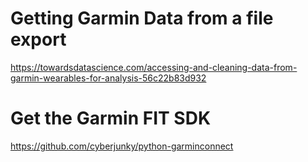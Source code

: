 
# Getting Garmin Data from a file export

https://towardsdatascience.com/accessing-and-cleaning-data-from-garmin-wearables-for-analysis-56c22b83d932

# Get the Garmin FIT SDK

https://github.com/cyberjunky/python-garminconnect
